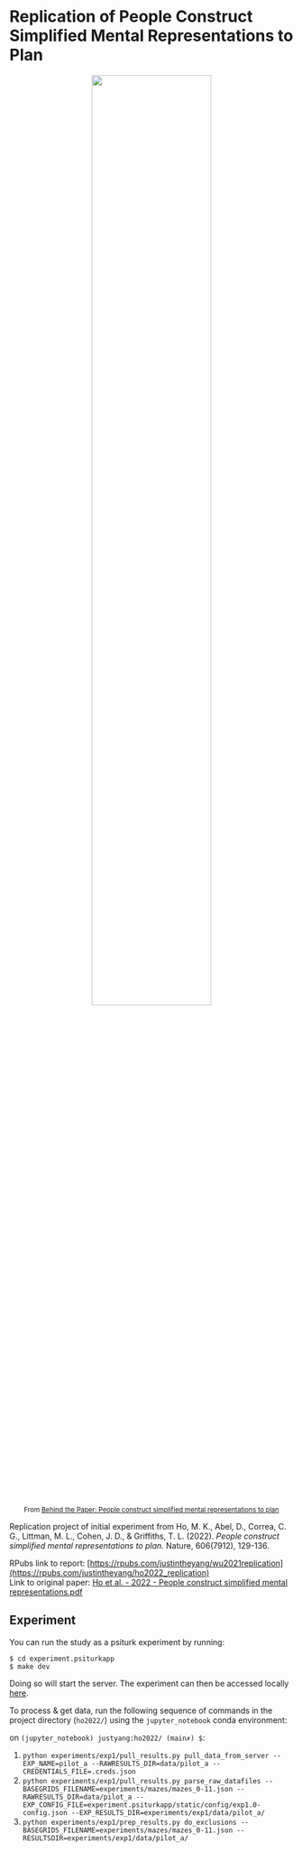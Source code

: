 # Replication of People Construct Simplified Mental Representations to Plan

<p align="center" style="font-size: smaller">
  <img width="65%" src="https://github.com/psych251/ho2022/assets/51468707/257ed673-e6dc-4538-bc0f-d6955184123b"></img><br/>
  From <a href="https://socialsciences.nature.com/posts/people-construct-simplified-mental-representations-to-plan">Behind the Paper: People construct simplified mental representations to plan</a>
</p>
  

Replication project of initial experiment from Ho, M. K., Abel, D., Correa, C. G., Littman, M. L., Cohen, J. D., & Griffiths, T. L. (2022). *People construct simplified mental representations to plan.* Nature, 606(7912), 129-136.

RPubs link to report: [https://rpubs.com/justintheyang/wu2021replication](https://rpubs.com/justintheyang/ho2022_replication) <br>
Link to original paper: [Ho et al. - 2022 - People construct simplified mental representations.pdf](https://github.com/psych251/ho2022/blob/main/original_paper/Ho%20et%20al.%20-%202022%20-%20People%20construct%20simplified%20mental%20representations.pdf)


## Experiment
You can run the study as a psiturk experiment by running:
```
$ cd experiment.psiturkapp
$ make dev
```

Doing so will start the server. The experiment can then be accessed locally [here](http://localhost:22362/testexperiment?CONFIG_FILE=exp1.0-config.json.zip).


To process & get data, run the following sequence of commands in the project directory (`ho2022/`) using the `jupyter_notebook` conda environment: 

on `(jupyter_notebook) justyang:ho2022/ (main✗) $`: 
1. `python experiments/exp1/pull_results.py pull_data_from_server --EXP_NAME=pilot_a --RAWRESULTS_DIR=data/pilot_a --CREDENTIALS_FILE=.creds.json`
2. `python experiments/exp1/pull_results.py parse_raw_datafiles --BASEGRIDS_FILENAME=experiments/mazes/mazes_0-11.json --RAWRESULTS_DIR=data/pilot_a --EXP_CONFIG_FILE=experiment.psiturkapp/static/config/exp1.0-config.json --EXP_RESULTS_DIR=experiments/exp1/data/pilot_a/`
3. `python experiments/exp1/prep_results.py do_exclusions --BASEGRIDS_FILENAME=experiments/mazes/mazes_0-11.json --RESULTSDIR=experiments/exp1/data/pilot_a/`

